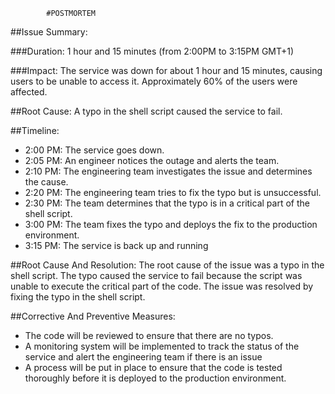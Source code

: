 			#POSTMORTEM

##Issue Summary: 

###Duration: 1 hour and 15 minutes (from 2:00PM to 3:15PM GMT+1)

###Impact: The service was down for about 1 hour and 15 minutes, causing users to be unable to access it. Approximately 60% of the users were affected.

##Root Cause: A typo in the shell script caused the service to fail.

##Timeline:
- 2:00 PM: The service goes down.
- 2:05 PM: An engineer notices the outage and alerts the team.
- 2:10 PM: The engineering team investigates the issue and determines the cause.
- 2:20 PM: The engineering team tries to fix the typo but is unsuccessful.
- 2:30 PM: The team determines that the typo is in a critical part of the shell script.
- 3:00 PM: The team fixes the typo and deploys the fix to the production environment.
- 3:15 PM: The service is back up and running

##Root Cause And Resolution: The root cause of the issue was a typo in the shell script. The typo caused the service to fail because the script was unable to execute the critical part of the code. The issue was resolved by fixing the typo in the shell script.

##Corrective And Preventive Measures:
- The code will be reviewed to ensure that there are no typos.
- A monitoring system will be implemented to track the status of the service and alert the engineering team if there is an issue
- A process will be put in place to ensure that the code is tested thoroughly before it is deployed to the production environment.

